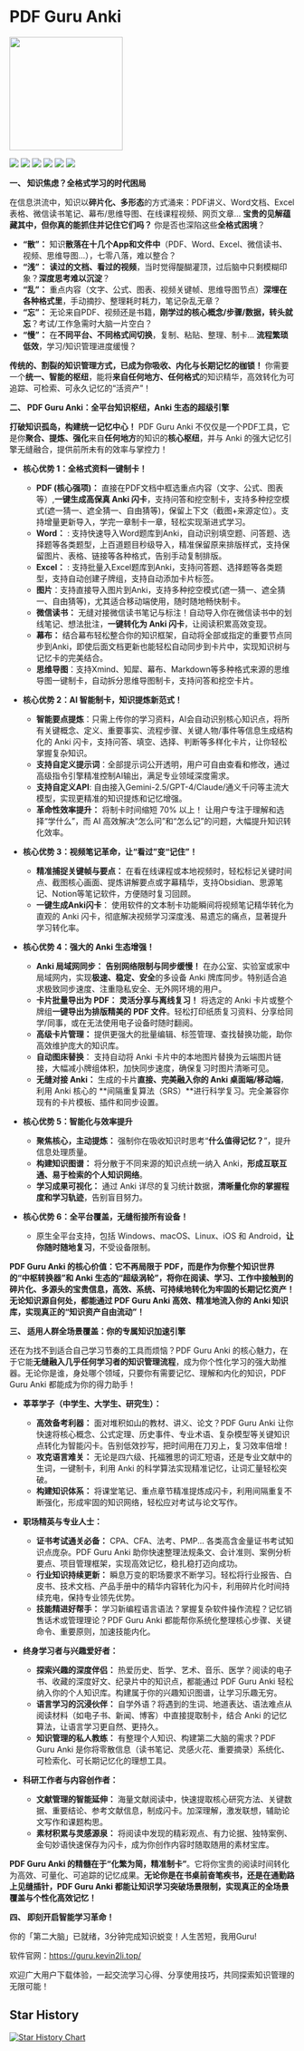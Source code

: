 # PDF Guru Anki  
<p align="left">
 <img src="./assets/logo.png" align="middle" width = "200"/>
</p>

<p align="left">
    <a href="./LICENSE"><img src="https://img.shields.io/badge/license-AGPL%203-dfd.svg"></a>
    <a href="https://github.com/kevin2li/PDF-Guru/releases"><img src="https://img.shields.io/github/v/release/kevin2li/PDF-Guru?color=ffa"></a>
    <a href=""><img src="https://img.shields.io/badge/python-3.10+-aff.svg"></a>
    <a href=""><img src="https://img.shields.io/badge/go-1.20.5+-blue.svg"></a>
    <a href=""><img src="https://img.shields.io/badge/node-16.18+-cyan.svg"></a>
    <a href=""><img src="https://img.shields.io/badge/os-win%2C%20mac%2C%20linux-pink.svg"></a>
</p

**一、 知识焦虑？全格式学习的时代困局**

在信息洪流中，知识以**碎片化、多形态**的方式涌来：PDF讲义、Word文档、Excel表格、微信读书笔记、幕布/思维导图、在线课程视频、网页文章... **宝贵的见解蕴藏其中，但你真的能抓住并记住它们吗？** 你是否也深陷这些**全格式困境**？

*   **“散”：** 知识**散落在十几个App和文件中**（PDF、Word、Excel、微信读书、视频、思维导图...），七零八落，难以整合？
*   **“浅”：** **读过的文档、看过的视频**，当时觉得醍醐灌顶，过后脑中只剩模糊印象？**深度思考难以沉淀**？
*   **“乱”：** 重点内容（文字、公式、图表、视频关键帧、思维导图节点）**深埋在各种格式里**，手动摘抄、整理耗时耗力，笔记杂乱无章？
*   **“忘”：** 无论来自PDF、视频还是书籍，**刚学过的核心概念/步骤/数据，转头就忘**？考试/工作急需时大脑一片空白？
*   **“慢”：** 在**不同平台、不同格式间切换**，复制、粘贴、整理、制卡... **流程繁琐低效**，学习/知识管理进度缓慢？

**传统的、割裂的知识管理方式，已成为你吸收、内化与长期记忆的枷锁！** 你需要一个**统一、智能的枢纽**，能将**来自任何地方、任何格式**的知识精华，高效转化为可追踪、可检索、可永久记忆的“活资产”！


**二、 PDF Guru Anki：全平台知识枢纽，Anki 生态的超级引擎**

**打破知识孤岛，构建统一记忆中心！** PDF Guru Anki 不仅仅是一个PDF工具，它是你**聚合、提炼、强化**来自**任何地方**的知识的**核心枢纽**，并与 Anki 的强大记忆引擎无缝融合，提供前所未有的效率与掌控力！

*   **核心优势 1：全格式资料一键制卡！**
    *   **PDF (核心强项)：** 直接在PDF文档中框选重点内容（文字、公式、图表等）,**一键生成高保真 Anki 闪卡**，支持问答和挖空制卡，支持多种挖空模式(遮一猜一、遮全猜一、自由猜等)，保留上下文（截图+来源定位）。支持增量更新导入，学完一章制卡一章，轻松实现渐进式学习。
    *   **Word：** : 支持快速导入Word题库到Anki，自动识别填空题、问答题、选择题等各类题型，上百道题目秒级导入，精准保留原来排版样式，支持保留图片、表格、链接等各种格式，告别手动复制排版。
    *   **Excel：** : 支持批量入Excel题库到Anki，支持问答题、选择题等各类题型，支持自动创建子牌组，支持自动添加卡片标签。
    *   **图片**：支持直接导入图片到Anki，支持多种挖空模式(遮一猜一、遮全猜一、自由猜等)，尤其适合移动端使用，随时随地畅快制卡。
    *   **微信读书：** 无缝对接微信读书笔记与标注！自动导入你在微信读书中的划线笔记、想法批注，**一键转化为 Anki 闪卡**，让阅读积累高效变现。
    *   **幕布：** 结合幕布轻松整合你的知识框架，自动将全部或指定的重要节点同步到Anki，即使后面文档更新也能轻松自动同步到卡片中，实现知识树与记忆卡的完美结合。
    *   **思维导图**：支持Xmind、知犀、幕布、Markdown等多种格式来源的思维导图一键制卡，自动拆分思维导图制卡，支持问答和挖空卡片。

*   **核心优势 2：AI 智能制卡，知识提炼新范式！**
    * **智能要点提炼**：只需上传你的学习资料，AI会自动识别核心知识点，将所有关键概念、定义、重要事实、流程步骤、关键人物/事件等信息生成结构化的 Anki 闪卡，支持问答、填空、选择、判断等多样化卡片，让你轻松掌握复杂知识。
    * **支持自定义提示词**：全部提示词公开透明，用户可自由查看和修改，通过高级指令引擎精准控制AI输出，满足专业领域深度需求。
    * **支持自定义API**: 自由接入Gemini-2.5/GPT-4/Claude/通义千问等主流大模型，实现更精准的知识提炼和记忆增强。
    * **革命性效率提升：**  将制卡时间缩短 70% 以上！ 让用户专注于理解和选择“学什么”，而 AI 高效解决“怎么问”和“怎么记”的问题，大幅提升知识转化效率。

*   **核心优势 3：视频笔记革命，让“看过”变“记住”！**
    *   **精准捕捉关键帧与要点：** 在看在线课程或本地视频时，轻松标记关键时间点、截图核心画面、提炼讲解要点或字幕精华，支持Obsidian、思源笔记、Notion等笔记软件，方便随时复习回顾。
    *   **一键生成Anki闪卡**： 使用软件的文本制卡功能瞬间将视频笔记精华转化为直观的 Anki 闪卡，彻底解决视频学习深度浅、易遗忘的痛点，显著提升学习转化率。


*   **核心优势 4：强大的 Anki 生态增强！**
    *   **Anki 局域网同步：** **告别网络限制与同步缓慢！** 在办公室、实验室或家中局域网内，实现**极速、稳定、安全**的多设备 Anki 牌库同步。特别适合追求极致同步速度、注重隐私安全、无外网环境的用户。
    *   **卡片批量导出为 PDF：** **灵活分享与离线复习！** 将选定的 Anki 卡片或整个牌组**一键导出为排版精美的 PDF 文件**。轻松打印纸质复习资料、分享给同学/同事，或在无法使用电子设备时随时翻阅。
    *   **高级卡片管理：** 提供更强大的批量编辑、标签管理、查找替换功能，助你高效维护庞大的知识库。
    *   **自动图床替换**： 支持自动将 Anki 卡片中的本地图片替换为云端图片链接，大幅减小牌组体积，加快同步速度，确保复习时图片清晰可见。
    *   **无缝对接 Anki：** 生成的卡片**直接、完美融入你的 Anki 桌面端/移动端**，利用 Anki 核心的 **间隔重复算法（SRS）**进行科学复习。完全兼容你现有的卡片模板、插件和同步设置。

*   **核心优势 5：智能化与效率提升**
    *   **聚焦核心，主动提炼：** 强制你在吸收知识时思考“**什么值得记忆？**”，提升信息处理质量。
    *   **构建知识图谱：** 将分散于不同来源的知识点统一纳入 Anki，**形成互联互通、易于检索的个人知识网络**。
    *   **学习成果可视化：** 通过 Anki 详尽的复习统计数据，**清晰量化你的掌握程度和学习轨迹**，告别盲目努力。

*   **核心优势 6：全平台覆盖，无缝衔接所有设备！**
    *  原生全平台支持，包括 Windows、macOS、Linux、iOS 和 Android，**让你随时随地复习**，不受设备限制。

**PDF Guru Anki 的核心价值：它不再局限于 PDF，而是作为你整个知识世界的“中枢转换器”和 Anki 生态的“超级涡轮”，将你在阅读、学习、工作中接触到的碎片化、多源头的宝贵信息，高效、系统、可持续地转化为牢固的长期记忆资产！无论知识源自何处，都能通过 PDF Guru Anki 高效、精准地流入你的 Anki 知识库，实现真正的“知识资产自由流动”！**


**三、 适用人群全场景覆盖：你的专属知识加速引擎**

还在为找不到适合自己学习节奏的工具而烦恼？PDF Guru Anki 的核心魅力，在于它能**无缝融入几乎任何学习者的知识管理流程**，成为你个性化学习的强大助推器。无论你是谁，身处哪个领域，只要你有需要记忆、理解和内化的知识，PDF Guru Anki 都能成为你的得力助手！

*   **莘莘学子（中学生、大学生、研究生）：**
    *   **高效备考利器：** 面对堆积如山的教材、讲义、论文？PDF Guru Anki 让你快速将核心概念、公式定理、历史事件、专业术语、复杂模型等关键知识点转化为智能闪卡。告别低效抄写，把时间用在刀刃上，复习效率倍增！
    *   **攻克语言难关：** 无论是四六级、托福雅思的词汇短语，还是专业文献中的生词，一键制卡，利用 Anki 的科学算法实现精准记忆，让词汇量轻松突破。
    *   **构建知识体系：** 将课堂笔记、重点章节精准提炼成闪卡，利用间隔重复不断强化，形成牢固的知识网络，轻松应对考试与论文写作。

*   **职场精英与专业人士：**
    *   **证书考试通关必备：** CPA、CFA、法考、PMP... 各类高含金量证书考试知识点庞杂。PDF Guru Anki 助你快速整理法规条文、会计准则、案例分析要点、项目管理框架，实现高效记忆，稳扎稳打迈向成功。
    *   **行业知识持续更新：** 瞬息万变的职场要求不断学习。轻松将行业报告、白皮书、技术文档、产品手册中的精华内容转化为闪卡，利用碎片化时间持续充电，保持专业领先优势。
    *   **技能精进好帮手：** 学习新编程语言语法？掌握复杂软件操作流程？记忆销售话术或管理理论？PDF Guru Anki 都能帮你系统化整理核心步骤、关键命令、重要原则，加速技能内化。

*   **终身学习者与兴趣爱好者：**
    *   **探索兴趣的深度伴侣：** 热爱历史、哲学、艺术、音乐、医学？阅读的电子书、收藏的深度好文、纪录片中的知识点，都能通过 PDF Guru Anki 轻松纳入你的个人知识库。构建属于你的兴趣知识图谱，让学习乐趣无穷。
    *   **语言学习的沉浸伙伴：** 自学外语？将遇到的生词、地道表达、语法难点从阅读材料（如电子书、新闻、博客）中直接提取制卡，结合 Anki 的记忆算法，让语言学习更自然、更持久。
    *   **知识管理的私人教练：** 有整理个人知识、构建第二大脑的需求？PDF Guru Anki 是你将零散信息（读书笔记、灵感火花、重要摘录）系统化、可检索化、可长期记忆化的理想工具。

*   **科研工作者与内容创作者：**
    *   **文献管理的智能延伸：** 海量文献阅读中，快速提取核心研究方法、关键数据、重要结论、参考文献信息，制成闪卡。加深理解，激发联想，辅助论文写作和课题构思。
    *   **素材积累与灵感源泉：** 将阅读中发现的精彩观点、有力论据、独特案例、金句妙语快速保存为闪卡，成为你创作内容时随取随用的素材宝库。

**PDF Guru Anki 的精髓在于“化繁为简，精准制卡”**。它将你宝贵的阅读时间转化为高效、可量化、可追踪的记忆成果。**无论你是在书桌前奋笔疾书，还是在通勤路上见缝插针，PDF Guru Anki 都能让知识学习突破场景限制，实现真正的全场景覆盖与个性化高效记忆！**


**四、 即刻开启智能学习革命！**

你的「第二大脑」已就绪，3分钟完成知识蜕变！人生苦短，我用Guru!

软件官网：https://guru.kevin2li.top/

欢迎广大用户下载体验，一起交流学习心得、分享使用技巧，共同探索知识管理的无限可能！


## Star History

[![Star History Chart](https://api.star-history.com/svg?repos=kevin2li/PDF-Guru&type=Date)](https://star-history.com/#kevin2li/PDF-Guru&Date)

